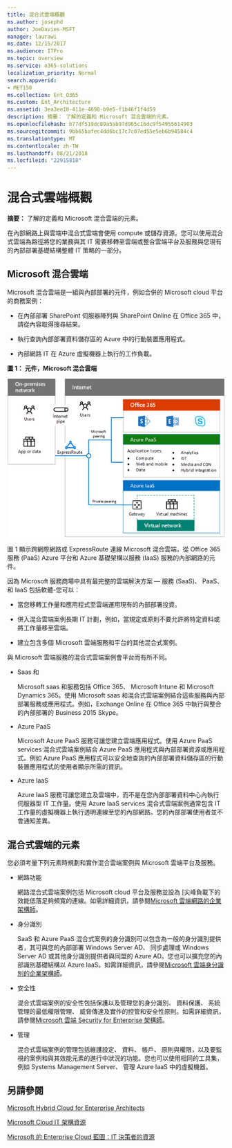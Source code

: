 ```yaml
---
title: 混合式雲端概觀
ms.author: josephd
author: JoeDavies-MSFT
manager: laurawi
ms.date: 12/15/2017
ms.audience: ITPro
ms.topic: overview
ms.service: o365-solutions
localization_priority: Normal
search.appverid:
- MET150
ms.collection: Ent_O365
ms.custom: Ent_Architecture
ms.assetid: 3ea3ee10-411e-4690-b9e5-f1b46f1f4d59
description: 摘要： 了解的定義和 Microsoft 混合雲端的元素。
ms.openlocfilehash: b77df519dc89a5ab97d965c16dc9f54955614903
ms.sourcegitcommit: 9bb65bafec4dd6bc17c7c07ed55e5eb6b94584c4
ms.translationtype: MT
ms.contentlocale: zh-TW
ms.lasthandoff: 08/21/2018
ms.locfileid: "22915818"
---
```

# <a name="hybrid-cloud-overview"></a>混合式雲端概觀

 **摘要：** 了解的定義和 Microsoft 混合雲端的元素。
  
在內部網路上與雲端中混合式雲端會使用 compute 或儲存資源。您可以使用混合式雲端為路徑將您的業務與其 IT 需要移轉至雲端或整合雲端平台及服務與您現有的內部部署基礎結構整體 IT 策略的一部分。
  
## <a name="microsoft-hybrid-cloud"></a>Microsoft 混合雲端

Microsoft 混合雲端是一組與內部部署的元件，例如合併的 Microsoft cloud 平台的商務案例： 
  
- 在內部部署 SharePoint 伺服器陣列與 SharePoint Online 在 Office 365 中，請從內容取得搜尋結果。
    
- 執行查詢內部部署資料儲存區的 Azure 中的行動裝置應用程式。
    
- 內部網路 IT 在 Azure 虛擬機器上執行的工作負載。
    
**圖 1： 元件，Microsoft 混合雲端**

![Microsoft 混合式雲端的元件](media/Hybrid-Poster/MS-Hybrid-Cloud.png)
  
圖 1 顯示跨網際網路或 ExpressRoute 連線 Microsoft 混合雲端，從 Office 365 服務 (PaaS) Azure 平台和 Azure 基礎架構以服務 (IaaS) 服務的內部網路的元件。
  
因為 Microsoft 服務商場中具有最完整的雲端解決方案 — 服務 (SaaS)、 PaaS、 和 IaaS 包括軟體-您可以：
  
- 當您移轉工作量和應用程式至雲端運用現有的內部部署投資。
    
- 併入混合雲端案例長期 IT 計劃，例如，當規定或原則不要允許將特定資料或將工作量移至雲端。
    
- 建立包含多個 Microsoft 雲端服務和平台的其他混合式案例。
    
與 Microsoft 雲端服務的混合式雲端案例會平台而有所不同。
  
- Saas 和
    
    Microsoft saas 和服務包括 Office 365、 Microsoft Intune 和 Microsoft Dynamics 365。使用 Microsoft saas 和混合式雲端案例結合這些服務與內部部署服務或應用程式。例如，Exchange Online 在 Office 365 中執行與整合的內部部署的 Business 2015 Skype。
    
- Azure PaaS
    
    Microsoft Azure PaaS 服務可讓您建立雲端應用程式。使用 Azure PaaS services 混合式雲端案例結合 Azure PaaS 應用程式與內部部署資源或應用程式。例如 Azure PaaS 應用程式可以安全地查詢的內部部署資料儲存區的行動裝置應用程式的使用者顯示所需的資訊。
    
- Azure IaaS
    
    Azure IaaS 服務可讓您建立及雲端中，而不是在您內部部署資料中心內執行伺服器型 IT 工作量。使用 Azure IaaS services 混合式雲端案例通常包含 IT 工作量的虛擬機器上執行透明連線至您的內部網路。您的內部部署使用者並不會通知差異。
    
## <a name="elements-of-hybrid-cloud"></a>混合式雲端的元素

您必須考量下列元素時規劃和實作混合雲端案例與 Microsoft 雲端平台及服務。
  
- 網路功能
    
    網路混合式雲端案例包括 Microsoft cloud 平台及服務並設為 [尖峰負載下的效能低落足夠頻寬的連線。如需詳細資訊，請參閱[Microsoft 雲端網路的企業架構師](microsoft-cloud-networking-for-enterprise-architects.md)。
    
- 身分識別
    
    SaaS 和 Azure PaaS 混合式案例的身分識別可以包含為一般的身分識別提供者，其可與您的內部部署 Windows Server AD、 同步處理或 Windows Server AD 或其他身分識別提供者與同盟的 Azure AD。您也可以擴充您的內部識別基礎結構以 Azure IaaS。如需詳細資訊，請參閱[Microsoft 雲端身分識別的企業架構師](microsoft-cloud-it-architecture-resources.md#identity)。
    
- 安全性
    
    混合式雲端案例的安全性包括保護以及管理您的身分識別、 資料保護、 系統管理的最低權限管理、 威脅傳達及實作的控管和安全性原則。如需詳細資訊，請參閱[Microsoft 雲端 Security for Enterprise 架構師](https://technet.microsoft.com/library/dn919927.aspx#security)。
    
- 管理
    
    混合式雲端案例的管理包括維護設定、 資料、 帳戶、 原則與權限，以及要監視的案例和與其效能元素的進行中狀況的功能。您也可以使用相同的工具集，例如 Systems Management Server、 管理 Azure IaaS 中的虛擬機器。
    
## <a name="see-also"></a>另請參閱

[Microsoft Hybrid Cloud for Enterprise Architects](microsoft-hybrid-cloud-for-enterprise-architects.md)
  
[Microsoft Cloud IT 架構資源](microsoft-cloud-it-architecture-resources.md)

[Microsoft 的 Enterprise Cloud 藍圖：IT 決策者的資源](https://sway.com/FJ2xsyWtkJc2taRD)
 


